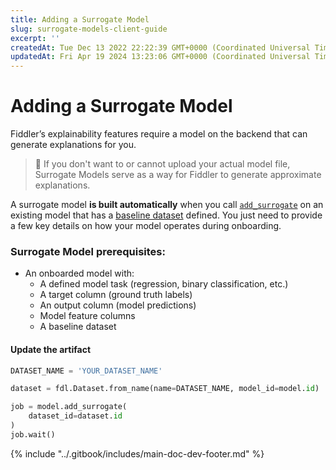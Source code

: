 ```yaml
---
title: Adding a Surrogate Model
slug: surrogate-models-client-guide
excerpt: ''
createdAt: Tue Dec 13 2022 22:22:39 GMT+0000 (Coordinated Universal Time)
updatedAt: Fri Apr 19 2024 13:23:06 GMT+0000 (Coordinated Universal Time)
---
```


# Adding a Surrogate Model

Fiddler’s explainability features require a model on the backend that can generate explanations for you.

> 📘 If you don't want to or cannot upload your actual model file, Surrogate Models serve as a way for Fiddler to generate approximate explanations.

A surrogate model **is built automatically** when you call [`add_surrogate`](../Python\_Client\_3-x/api-methods-30.md#add\_surrogate) on an existing model that has a [baseline dataset](creating-a-baseline-dataset.md) defined. You just need to provide a few key details on how your model operates during onboarding.

### Surrogate Model prerequisites:

* An onboarded model with:
  * A defined model task (regression, binary classification, etc.)
  * A target column (ground truth labels)
  * An output column (model predictions)
  * Model feature columns
  * A baseline dataset

#### Update the artifact

```python
DATASET_NAME = 'YOUR_DATASET_NAME'

dataset = fdl.Dataset.from_name(name=DATASET_NAME, model_id=model.id)

job = model.add_surrogate(
    dataset_id=dataset.id
)
job.wait()
```

{% include "../.gitbook/includes/main-doc-dev-footer.md" %}


